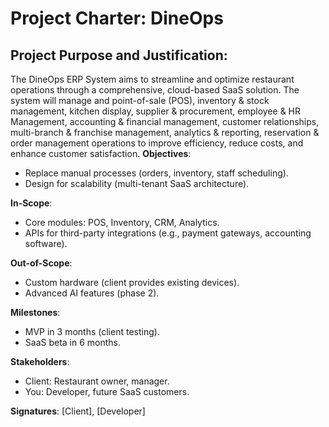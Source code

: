 # Project Charter: DineOps  

## Project Purpose and Justification:
The DineOps ERP System aims to streamline and optimize restaurant operations through a comprehensive, cloud-based SaaS solution. The system will manage and point-of-sale (POS), inventory & stock management, kitchen display, supplier & procurement, employee & HR Management, accounting & financial management, customer relationships, multi-branch & franchise management, analytics & reporting, reservation & order management  operations to improve efficiency, reduce costs, and enhance customer satisfaction.
**Objectives**:  
- Replace manual processes (orders, inventory, staff scheduling).  
- Design for scalability (multi-tenant SaaS architecture).  

**In-Scope**:  
- Core modules: POS, Inventory, CRM, Analytics.  
- APIs for third-party integrations (e.g., payment gateways, accounting software).  

**Out-of-Scope**:  
- Custom hardware (client provides existing devices).  
- Advanced AI features (phase 2).  

**Milestones**:  
- MVP in 3 months (client testing).  
- SaaS beta in 6 months.  

**Stakeholders**:  
- Client: Restaurant owner, manager.  
- You: Developer, future SaaS customers.  

**Signatures**: [Client], [Developer]  
<!--stackedit_data:
eyJoaXN0b3J5IjpbLTE5NTg1NjYzMzVdfQ==
-->